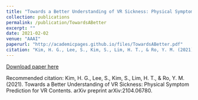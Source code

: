 ```yaml
---
title: "Towards a Better Understanding of VR Sickness: Physical Symptom Prediction for VR Contents"
collection: publications
permalink: /publication/TowardsABetter
excerpt: ""
date: 2021-02-02
venue: "AAAI"
paperurl: "http://academicpages.github.io/files/TowardsABetter.pdf"
citation: "Kim, H. G., Lee, S., Kim, S., Lim, H. T., & Ro, Y. M. (2021). Towards a Better Understanding of VR Sickness: Physical Symptom Prediction for VR Contents. arXiv preprint arXiv:2104.06780."
---
```


[Download paper here](http://academicpages.github.io/files/TowardsABetter.pdf)

Recommended citation: Kim, H. G., Lee, S., Kim, S., Lim, H. T., & Ro, Y. M. (2021). Towards a Better Understanding of VR Sickness: Physical Symptom Prediction for VR Contents. arXiv preprint arXiv:2104.06780.
